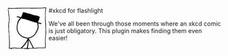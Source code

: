 <img src="./Icon.png" align="left">
#xkcd for flashlight

We've all been through those moments where an xkcd comic is just obligatory.
This plugin makes finding them even easier!
